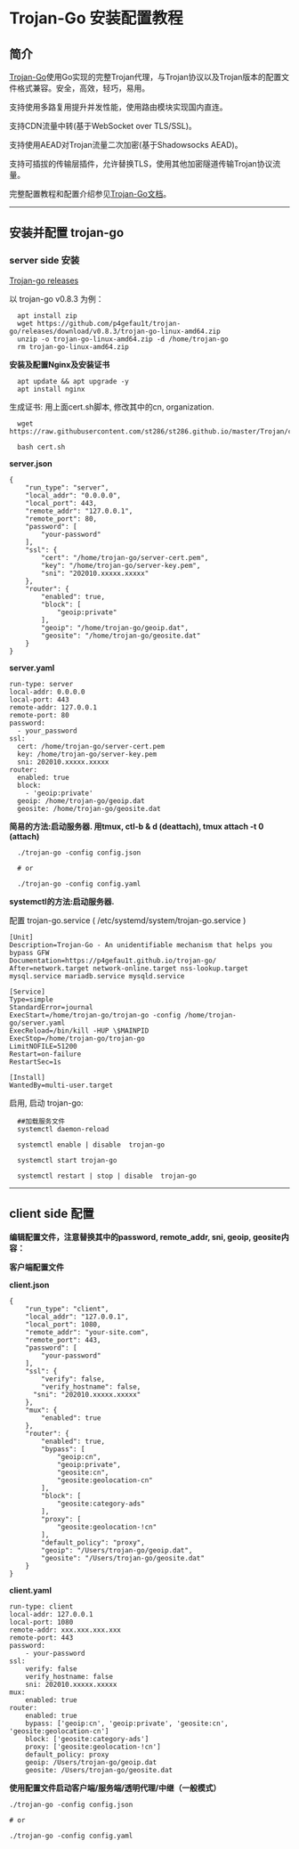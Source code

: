 
#  Trojan-Go 安装配置教程


## 简介

[Trojan-Go](https://github.com/p4gefau1t/trojan-go)使用Go实现的完整Trojan代理，与Trojan协议以及Trojan版本的配置文件格式兼容。安全，高效，轻巧，易用。

支持使用多路复用提升并发性能，使用路由模块实现国内直连。

支持CDN流量中转(基于WebSocket over TLS/SSL)。

支持使用AEAD对Trojan流量二次加密(基于Shadowsocks AEAD)。

支持可插拔的传输层插件，允许替换TLS，使用其他加密隧道传输Trojan协议流量。

完整配置教程和配置介绍参见[Trojan-Go文档](https://p4gefau1t.github.io/trojan-go)。

------
## 安装并配置 trojan-go

### server side 安装

[Trojan-go releases](https://github.com/p4gefau1t/trojan-go/releases)

以 trojan-go v0.8.3 为例：

      apt install zip
      wget https://github.com/p4gefau1t/trojan-go/releases/download/v0.8.3/trojan-go-linux-amd64.zip
      unzip -o trojan-go-linux-amd64.zip -d /home/trojan-go
      rm trojan-go-linux-amd64.zip
      

**安装及配置Nginx及安装证书**

      apt update && apt upgrade -y
      apt install nginx

生成证书: 用上面cert.sh脚本, 修改其中的cn, organization.

      wget https://raw.githubusercontent.com/st286/st286.github.io/master/Trojan/cert.sh
      
      bash cert.sh
            
**server.json**

```shell
{
    "run_type": "server",
    "local_addr": "0.0.0.0",
    "local_port": 443,
    "remote_addr": "127.0.0.1",
    "remote_port": 80,
    "password": [
        "your-password"
    ],
    "ssl": {
        "cert": "/home/trojan-go/server-cert.pem",
        "key": "/home/trojan-go/server-key.pem",
        "sni": "202010.xxxxx.xxxxx"
    },
    "router": {
        "enabled": true,
        "block": [
            "geoip:private"
        ],
        "geoip": "/home/trojan-go/geoip.dat",
        "geosite": "/home/trojan-go/geosite.dat"
    }
}
```

**server.yaml**

```shell
run-type: server
local-addr: 0.0.0.0
local-port: 443
remote-addr: 127.0.0.1
remote-port: 80
password:
  - your_password
ssl:
  cert: /home/trojan-go/server-cert.pem
  key: /home/trojan-go/server-key.pem
  sni: 202010.xxxxx.xxxxx
router:
  enabled: true
  block:
    - 'geoip:private'
  geoip: /home/trojan-go/geoip.dat
  geosite: /home/trojan-go/geosite.dat
```

**简易的方法:启动服务器. 用tmux, ctl-b & d (deattach), tmux attach -t 0 (attach)**

      ./trojan-go -config config.json
      
      # or
      
      ./trojan-go -config config.yaml

**systemctl的方法:启动服务器.**

配置 trojan-go.service  ( /etc/systemd/system/trojan-go.service )

```shell
[Unit]
Description=Trojan-Go - An unidentifiable mechanism that helps you bypass GFW
Documentation=https://p4gefau1t.github.io/trojan-go/
After=network.target network-online.target nss-lookup.target mysql.service mariadb.service mysqld.service

[Service]
Type=simple
StandardError=journal
ExecStart=/home/trojan-go/trojan-go -config /home/trojan-go/server.yaml
ExecReload=/bin/kill -HUP \$MAINPID
ExecStop=/home/trojan-go/trojan-go
LimitNOFILE=51200
Restart=on-failure
RestartSec=1s

[Install]
WantedBy=multi-user.target

```

启用, 启动 trojan-go:

      ##加载服务文件
      systemctl daemon-reload

      systemctl enable | disable  trojan-go
      
      systemctl start trojan-go
      
      systemctl restart | stop | disable  trojan-go
      
      
------
##  client side 配置

**编辑配置文件，注意替换其中的password, remote_addr, sni, geoip, geosite内容：**


**客户端配置文件**

**client.json**

```shell
{
    "run_type": "client",
    "local_addr": "127.0.0.1",
    "local_port": 1080,
    "remote_addr": "your-site.com",
    "remote_port": 443,
    "password": [
        "your-password"
    ],
    "ssl": {
        "verify": false,
        "verify_hostname": false,
	  "sni": "202010.xxxxx.xxxxx"
    },
    "mux": {
        "enabled": true
    },
    "router": {
        "enabled": true,
        "bypass": [
            "geoip:cn",
            "geoip:private",
            "geosite:cn",
            "geosite:geolocation-cn"
        ],
        "block": [
            "geosite:category-ads"
        ],
        "proxy": [
            "geosite:geolocation-!cn"
        ],
        "default_policy": "proxy",
        "geoip": "/Users/trojan-go/geoip.dat",
        "geosite": "/Users/trojan-go/geosite.dat"
    }
}

```
**client.yaml**
```shell
run-type: client
local-addr: 127.0.0.1
local-port: 1080
remote-addr: xxx.xxx.xxx.xxx
remote-port: 443
password:
    - your-password
ssl:
    verify: false
    verify_hostname: false
    sni: 202010.xxxxx.xxxxx
mux:
    enabled: true
router:
    enabled: true
    bypass: ['geoip:cn', 'geoip:private', 'geosite:cn', 'geosite:geolocation-cn']
    block: ['geosite:category-ads']
    proxy: ['geosite:geolocation-!cn']
    default_policy: proxy
    geoip: /Users/trojan-go/geoip.dat
    geosite: /Users/trojan-go/geosite.dat
```

**使用配置文件启动客户端/服务端/透明代理/中继（一般模式）**

	./trojan-go -config config.json
	
	# or 
	
	./trojan-go -config config.yaml
	
